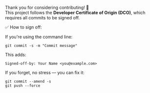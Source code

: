 Thank you for considering contributing! 🚀  
This project follows the **Developer Certificate of Origin (DCO)**, which requires all commits to be signed off.

✅ How to sign off:

If you're using the command line:

```
git commit -s -m "Commit message"
```
This adds:

```
Signed-off-by: Your Name <you@example.com>
```

If you forget, no stress — you can fix it:

```
git commit --amend -s
git push --force
```
